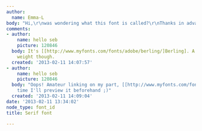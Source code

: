 ```yaml
---
author:
  name: Emma-L
body: "Hi,\r\nwas wondering what this font is called?\r\nThanks in advance[img:sites/default/files/old-images/azertyuiodfgh_4544.png]"
comments:
- author:
    name: hello seb
    picture: 120846
  body: It's [[http://www.myfonts.com/fonts/adobe/berling/]Berling]. A Text or Book
    weight though.
  created: '2013-02-11 14:07:57'
- author:
    name: hello seb
    picture: 120846
  body: "Oops! Amateur linking on my part, [[http://www.myfonts.com/fonts/adobe/berling/|Berling]]\r\n\r\nNext
    time I'll preview it beforehand ;)"
  created: '2013-02-11 14:09:04'
date: '2013-02-11 13:34:02'
node_type: font_id
title: Serif font

---
```

